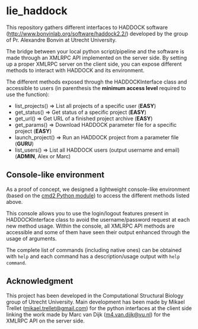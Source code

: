 # lie_haddock

This repository gathers different interfaces to HADDOCK software (http://www.bonvinlab.org/software/haddock2.2/) developed by 
the group of Pr. Alexandre Bonvin at Utrecht University.

The bridge between your local python script/pipeline and the software is made through an XMLRPC API implemented on the server 
side. By setting up a proper XMLRPC server on the client side, you can expose different methods to interact with HADDOCK and 
its environment.

The different methods exposed through the HADDOCKInterface class and accessible to users (in parenthesis the **minimum access level** required to use the function):

* list_projects() => List all projects of a specific user (**EASY**)
* get_status() => Get status of a specific project (**EASY**)
* get_url() => Get URL of a finished project archive (**EASY**)
* get_params() => Download HADDOCK parameter file for a specific project (**EASY**)
* launch_project() => Run an HADDOCK project from a parameter file (**GURU**)
* list_users() => List all HADDOCK users (output username and email) (**ADMIN**, Alex or Marc)

## Console-like environment

As a proof of concept, we designed a lightweight console-like environment (based on the [cmd2 Python module](https://github.com/python-cmd2/cmd2)) to access the different methods listed above. 

This console allows you to use the login/logout features present in HADDOCKInterface class to avoid the username/password request at each new method usage.
Within the console, all XMLRPC API methods are accessible and some of them have seen their output enhanced through the usage of arguments.

The complete list of commands (including native ones) can be obtained with `help` and each command has a description/usage output with `help command`.

## Acknowledgment

This project has been developed in the Computational Structural Biology group of Utrecht University.
Main development has been made by Mikael Trellet (mikael.trellet@gmail.com) for the python interfaces at the client side linking the work made by Marc van Dijk (m4.van.dijk@vu.nl) for the XMLRPC API on the server side.
